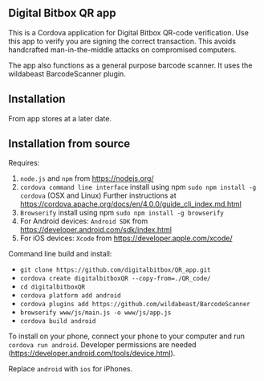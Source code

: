 ## Digital Bitbox QR app

This is a Cordova application for Digital Bitbox QR-code verification. Use this app to verify you are signing the correct transaction. This avoids handcrafted man-in-the-middle attacks on compromised computers.

The app also functions as a general purpose barcode scanner. It uses the wildabeast BarcodeScanner plugin.


## Installation

From app stores at a later date.


## Installation from source

Requires:
  1. `node.js` and `npm` from https://nodejs.org/
  2. `cordova command line interface` install using npm `sudo npm install -g cordova` (OSX and Linux)
      Further instructions at https://cordova.apache.org/docs/en/4.0.0/guide_cli_index.md.html
  3. `Browserify` install using npm `sudo npm install -g browserify`
  4. For Android devices: `Android SDK` from https://developer.android.com/sdk/index.html
  5. For iOS devices: `Xcode` from https://developer.apple.com/xcode/

Command line build and install:

  - `git clone https://github.com/digitalbitbox/QR_app.git`
  - `cordova create digitalbitboxQR --copy-from=./QR_code/` 
  - `cd digitalbitboxQR`
  - `cordova platform add android`  
  - `cordova plugins add https://github.com/wildabeast/BarcodeScanner`
  - `browserify www/js/main.js -o www/js/app.js`
  - `cordova build android`

To install on your phone, connect your phone to your computer and run  `cordova run android`. Developer permissions are needed (https://developer.android.com/tools/device.html).

Replace `android` with `ios` for iPhones.

